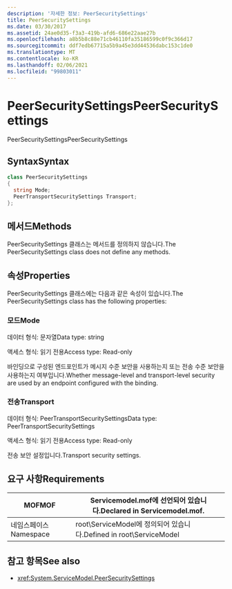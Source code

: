 ```yaml
---
description: '자세한 정보: PeerSecuritySettings'
title: PeerSecuritySettings
ms.date: 03/30/2017
ms.assetid: 24ae0d35-f3a3-419b-afd6-686e22aae27b
ms.openlocfilehash: a8b5b8c88e71cb46110fa35186599c0f9c366d17
ms.sourcegitcommit: ddf7edb67715a5b9a45e3dd44536dabc153c1de0
ms.translationtype: MT
ms.contentlocale: ko-KR
ms.lasthandoff: 02/06/2021
ms.locfileid: "99803011"
---
```

# <a name="peersecuritysettings"></a><span data-ttu-id="bdc06-103">PeerSecuritySettings</span><span class="sxs-lookup"><span data-stu-id="bdc06-103">PeerSecuritySettings</span></span>

<span data-ttu-id="bdc06-104">PeerSecuritySettings</span><span class="sxs-lookup"><span data-stu-id="bdc06-104">PeerSecuritySettings</span></span>  
  
## <a name="syntax"></a><span data-ttu-id="bdc06-105">Syntax</span><span class="sxs-lookup"><span data-stu-id="bdc06-105">Syntax</span></span>  
  
```csharp
class PeerSecuritySettings  
{  
  string Mode;  
  PeerTransportSecuritySettings Transport;  
};  
```  
  
## <a name="methods"></a><span data-ttu-id="bdc06-106">메서드</span><span class="sxs-lookup"><span data-stu-id="bdc06-106">Methods</span></span>  

 <span data-ttu-id="bdc06-107">PeerSecuritySettings 클래스는 메서드를 정의하지 않습니다.</span><span class="sxs-lookup"><span data-stu-id="bdc06-107">The PeerSecuritySettings class does not define any methods.</span></span>  
  
## <a name="properties"></a><span data-ttu-id="bdc06-108">속성</span><span class="sxs-lookup"><span data-stu-id="bdc06-108">Properties</span></span>  

 <span data-ttu-id="bdc06-109">PeerSecuritySettings 클래스에는 다음과 같은 속성이 있습니다.</span><span class="sxs-lookup"><span data-stu-id="bdc06-109">The PeerSecuritySettings class has the following properties:</span></span>  
  
### <a name="mode"></a><span data-ttu-id="bdc06-110">모드</span><span class="sxs-lookup"><span data-stu-id="bdc06-110">Mode</span></span>  

 <span data-ttu-id="bdc06-111">데이터 형식: 문자열</span><span class="sxs-lookup"><span data-stu-id="bdc06-111">Data type: string</span></span>  
  
 <span data-ttu-id="bdc06-112">액세스 형식: 읽기 전용</span><span class="sxs-lookup"><span data-stu-id="bdc06-112">Access type: Read-only</span></span>  
  
 <span data-ttu-id="bdc06-113">바인딩으로 구성된 엔드포인트가 메시지 수준 보안을 사용하는지 또는 전송 수준 보안을 사용하는지 여부입니다.</span><span class="sxs-lookup"><span data-stu-id="bdc06-113">Whether message-level and transport-level security are used by an endpoint configured with the binding.</span></span>  
  
### <a name="transport"></a><span data-ttu-id="bdc06-114">전송</span><span class="sxs-lookup"><span data-stu-id="bdc06-114">Transport</span></span>  

 <span data-ttu-id="bdc06-115">데이터 형식: PeerTransportSecuritySettings</span><span class="sxs-lookup"><span data-stu-id="bdc06-115">Data type: PeerTransportSecuritySettings</span></span>  
  
 <span data-ttu-id="bdc06-116">액세스 형식: 읽기 전용</span><span class="sxs-lookup"><span data-stu-id="bdc06-116">Access type: Read-only</span></span>  
  
 <span data-ttu-id="bdc06-117">전송 보안 설정입니다.</span><span class="sxs-lookup"><span data-stu-id="bdc06-117">Transport security settings.</span></span>  
  
## <a name="requirements"></a><span data-ttu-id="bdc06-118">요구 사항</span><span class="sxs-lookup"><span data-stu-id="bdc06-118">Requirements</span></span>  
  
|<span data-ttu-id="bdc06-119">MOF</span><span class="sxs-lookup"><span data-stu-id="bdc06-119">MOF</span></span>|<span data-ttu-id="bdc06-120">Servicemodel.mof에 선언되어 있습니다.</span><span class="sxs-lookup"><span data-stu-id="bdc06-120">Declared in Servicemodel.mof.</span></span>|  
|---------|-----------------------------------|  
|<span data-ttu-id="bdc06-121">네임스페이스</span><span class="sxs-lookup"><span data-stu-id="bdc06-121">Namespace</span></span>|<span data-ttu-id="bdc06-122">root\ServiceModel에 정의되어 있습니다.</span><span class="sxs-lookup"><span data-stu-id="bdc06-122">Defined in root\ServiceModel</span></span>|  
  
## <a name="see-also"></a><span data-ttu-id="bdc06-123">참고 항목</span><span class="sxs-lookup"><span data-stu-id="bdc06-123">See also</span></span>

- <xref:System.ServiceModel.PeerSecuritySettings>
